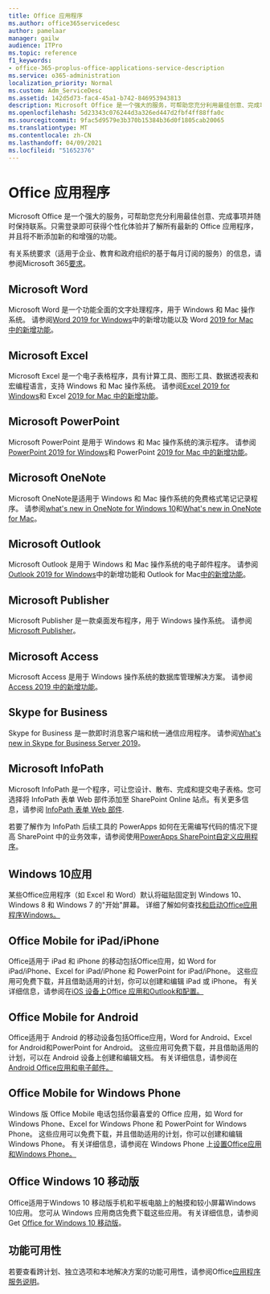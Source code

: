 ```yaml
---
title: Office 应用程序
ms.author: office365servicedesc
author: pamelaar
manager: gailw
audience: ITPro
ms.topic: reference
f1_keywords:
- office-365-proplus-office-applications-service-description
ms.service: o365-administration
localization_priority: Normal
ms.custom: Adm_ServiceDesc
ms.assetid: 142d5d73-fac4-45a1-b742-846953943813
description: Microsoft Office 是一个强大的服务，可帮助您充分利用最佳创意、完成事项并随时保持联系。只需登录即可获得个性化体验并了解所有最新的 Office 应用程序，并且将不断添加新的和增强的功能。
ms.openlocfilehash: 5d23343c076244d3a326ed447d2fbf4ff88ffa0c
ms.sourcegitcommit: 9fac5d9579e3b370b15384b36d0f1805cab20065
ms.translationtype: MT
ms.contentlocale: zh-CN
ms.lasthandoff: 04/09/2021
ms.locfileid: "51652376"
---
```

# <a name="office-applications"></a>Office 应用程序

Microsoft Office 是一个强大的服务，可帮助您充分利用最佳创意、完成事项并随时保持联系。只需登录即可获得个性化体验并了解所有最新的 Office 应用程序，并且将不断添加新的和增强的功能。
  
有关系统要求（适用于企业、教育和政府组织的基于每月订阅的服务）的信息，请参阅Microsoft 365[要求](https://products.office.com/office-system-requirements/#Office365forBEG)。
  
## <a name="microsoft-word"></a>Microsoft Word

Microsoft Word 是一个功能全面的文字处理程序，用于 Windows 和 Mac 操作系统。 请参阅[Word 2019 for Windows](https://support.office.com/article/what-s-new-in-word-2019-for-windows-d3d31e5e-2bb8-4433-80bb-08279beef4b3)中的新增功能以及 Word [2019 for Mac 中的新增功能](https://support.office.com/article/what-s-new-in-word-2019-for-mac-247e0cd4-a758-4b42-a157-42eb8853aef5)。
  
## <a name="microsoft-excel"></a>Microsoft Excel

Microsoft Excel 是一个电子表格程序，具有计算工具、图形工具、数据透视表和宏编程语言，支持 Windows 和 Mac 操作系统。 请参阅[Excel 2019 for Windows](https://support.office.com/article/what-s-new-in-excel-2019-for-windows-5a201203-1155-4055-82a5-82bf0994631f)和 Excel [2019 for Mac 中的新增功能](https://support.office.com/article/what-s-new-in-excel-2019-for-mac-5ce129d3-9e5c-417f-9545-fb6f7b72674d)。
  
## <a name="microsoft-powerpoint"></a>Microsoft PowerPoint

Microsoft PowerPoint 是用于 Windows 和 Mac 操作系统的演示程序。 请参阅[PowerPoint 2019 for Windows](https://support.office.com/article/what-s-new-in-powerpoint-2019-for-windows-8355a56a-f643-42d2-8454-784fa9b3d109)和 PowerPoint [2019 for Mac 中的新增功能](https://support.office.com/article/what-s-new-in-powerpoint-2019-for-mac-5038ba79-48c5-40f0-adff-11489e5d6fed)。
  
## <a name="microsoft-onenote"></a>Microsoft OneNote

Microsoft OneNote是适用于 Windows 和 Mac 操作系统的免费格式笔记记录程序。 请参阅[what's new in OneNote for Windows 10](https://support.office.com/article/what-s-new-in-onenote-for-windows-10-1477d5de-f4fd-4943-b18a-ff17091161ea)和[What's new in OneNote for Mac](https://support.office.com/article/see-what-s-new-in-onenote-for-mac-c82d3f15-252f-452a-89ba-e09fbe418829)。
  
## <a name="microsoft-outlook"></a>Microsoft Outlook

Microsoft Outlook 是用于 Windows 和 Mac 操作系统的电子邮件程序。 请参阅[Outlook 2019 for Windows](https://support.office.com/article/what-s-new-in-outlook-2019-for-windows-0c64df36-0908-4ff6-a7fc-573a62800525)中的新增功能和 Outlook for Mac[中的新增功能](https://support.office.com/article/what-s-new-in-outlook-2019-for-mac-05736033-f99e-4cb2-88aa-01e979b0736b)。
  
## <a name="microsoft-publisher"></a>Microsoft Publisher

Microsoft Publisher 是一款桌面发布程序，用于 Windows 操作系统。 请参阅[Microsoft Publisher](https://products.office.com/publisher)。
  
## <a name="microsoft-access"></a>Microsoft Access

Microsoft Access 是用于 Windows 操作系统的数据库管理解决方案。 请参阅 [Access 2019 中的新增功能](https://support.office.com/article/what-s-new-in-access-2019-f52c5317-3494-4105-9c56-5a2abb8e0f87)。
  
## <a name="skype-for-business"></a>Skype for Business

Skype for Business 是一款即时消息客户端和统一通信应用程序。 请参阅[What's new in Skype for Business Server 2019](/skypeforbusiness/whats-new)。
  
## <a name="microsoft-infopath"></a>Microsoft InfoPath

Microsoft InfoPath 是一个程序，可让您设计、散布、完成和提交电子表格。您可选择将 InfoPath 表单 Web 部件添加至 SharePoint Online 站点。有关更多信息，请参阅 [InfoPath 表单 Web 部件](https://go.microsoft.com/fwlink/p/?LinkId=271687).

若要了解作为 InfoPath 后续工具的 PowerApps 如何在无需编写代码的情况下提高 SharePoint 中的业务效率，请参阅使用[PowerApps SharePoint自定义应用程序](https://powerapps.microsoft.com/infopath/)。
  
## <a name="windows-10-apps"></a>Windows 10应用

某些Office应用程序（如 Excel 和 Word）默认将磁贴固定到 Windows 10、Windows 8 和 Windows 7 的"开始"屏幕。 详细了解如何查找[和启动Office应用程序Windows。](https://support.microsoft.com/office/907ce545-6ae8-459b-8d9d-de6764a635d6)
  
## <a name="office-mobile-for-ipadiphone"></a>Office Mobile for iPad/iPhone

Office适用于 iPad 和 iPhone 的移动包括Office应用，如 Word for iPad/iPhone、Excel for iPad/iPhone 和 PowerPoint for iPad/iPhone。 这些应用可免费下载，并且借助适用的计划，你可以创建和编辑 iPad 或 iPhone。 有关详细信息，请参阅在[iOS 设备上Office 应用和Outlook和配置。](https://support.microsoft.com/office/0402b37e-49c4-4419-a030-f34c2013041f)

## <a name="office-mobile-for-android"></a>Office Mobile for Android

Office适用于 Android 的移动设备包括Office应用，Word for Android、Excel for Android和PowerPoint for Android。 这些应用可免费下载，并且借助适用的计划，可以在 Android 设备上创建和编辑文档。 有关详细信息，请参阅在[Android Office应用和电子邮件。](https://support.office.com/article/6ef2ebf2-fc2d-474a-be4a-5a801365c87f)

## <a name="office-mobile-for-windows-phone"></a>Office Mobile for Windows Phone

Windows 版 Office Mobile 电话包括你最喜爱的 Office 应用，如 Word for Windows Phone、Excel for Windows Phone 和 PowerPoint for Windows Phone。 这些应用可以免费下载，并且借助适用的计划，你可以创建和编辑Windows Phone。 有关详细信息，请参阅在 Windows Phone 上[设置Office应用和Windows Phone。](https://support.office.com/article/9bccc8b8-a321-4d0d-a45e-6e06a3438e43)

## <a name="office-for-windows-10-mobile"></a>Office Windows 10 移动版

Office适用于Windows 10 移动版手机和平板电脑上的触摸和较小屏幕Windows 10应用。 您可从 Windows 应用商店免费下载这些应用。 有关详细信息，请参阅 Get [Office for Windows 10 移动版](https://products.office.com/mobile/office-mobile-apps-for-windows)。
  
## <a name="feature-availability"></a>功能可用性

若要查看跨计划、独立选项和本地解决方案的功能可用性，请参阅Office[应用程序服务说明](office-applications-service-description.md)。

